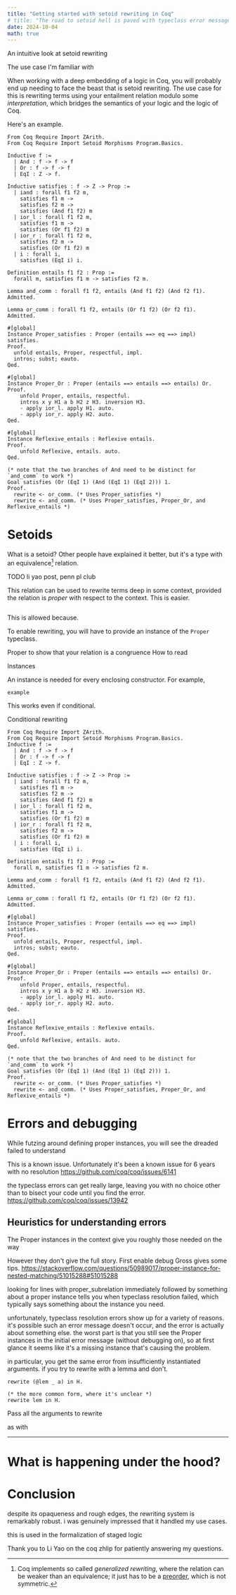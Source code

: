 ```yaml
---
title: "Getting started with setoid rewriting in Coq"
# title: "The road to setoid hell is paved with typeclass error messages"
date: 2024-10-04
math: true
---
```


An intuitive look at setoid rewriting

The use case I'm familiar with

When working with a deep embedding of a logic in Coq, you will probably end up needing to face the beast that is setoid rewriting.
The use case for this is rewriting terms using your entailment relation modulo some *interpretation*, which bridges the semantics of your logic and the logic of Coq.

Here's an example.

```coq
From Coq Require Import ZArith.
From Coq Require Import Setoid Morphisms Program.Basics.

Inductive f :=
  | And : f -> f -> f
  | Or : f -> f -> f
  | EqI : Z -> f.

Inductive satisfies : f -> Z -> Prop :=
  | iand : forall f1 f2 m,
    satisfies f1 m ->
    satisfies f2 m ->
    satisfies (And f1 f2) m
  | ior_l : forall f1 f2 m,
    satisfies f1 m ->
    satisfies (Or f1 f2) m
  | ior_r : forall f1 f2 m,
    satisfies f2 m ->
    satisfies (Or f1 f2) m
  | i : forall i,
    satisfies (EqI i) i.

Definition entails f1 f2 : Prop :=
  forall m, satisfies f1 m -> satisfies f2 m.

Lemma and_comm : forall f1 f2, entails (And f1 f2) (And f2 f1).
Admitted.

Lemma or_comm : forall f1 f2, entails (Or f1 f2) (Or f2 f1).
Admitted.

#[global]
Instance Proper_satisfies : Proper (entails ==> eq ==> impl) satisfies.
Proof.
  unfold entails, Proper, respectful, impl.
  intros; subst; eauto.
Qed.

#[global]
Instance Proper_Or : Proper (entails ==> entails ==> entails) Or.
Proof.
    unfold Proper, entails, respectful.
    intros x y H1 a b H2 z H3. inversion H3.
    - apply ior_l. apply H1. auto.
    - apply ior_r. apply H2. auto.
Qed.

#[global]
Instance Reflexive_entails : Reflexive entails.
Proof.
    unfold Reflexive, entails. auto.
Qed.

(* note that the two branches of And need to be distinct for `and_comm` to work *)
Goal satisfies (Or (EqI 1) (And (EqI 1) (EqI 2))) 1.
Proof.
  rewrite <- or_comm. (* Uses Proper_satisfies *)
  rewrite <- and_comm. (* Uses Proper_satisfies, Proper_Or, and Reflexive_entails *)
```

# Setoids

What is a setoid? Other people have explained it better, but it's a type with an equivalence[^1] relation.

TODO li yao post, penn pl club

This relation can be used to rewrite terms deep in some context, provided the relation is *proper* with respect to the context.
This is easier.

```coq
```

This is allowed because.

To enable rewriting, you will have to provide an instance of the `Proper` typeclass.

<!-- Rewriting is accessed using the -->
<!-- in Coq. -->

Proper to show that your relation is a congruence
How to read

Instances

An instance is needed for every enclosing constructor.
For example,

```coq
example
```

This works even if conditional.

Conditional rewriting

```coq
From Coq Require Import ZArith.
From Coq Require Import Setoid Morphisms Program.Basics.
Inductive f :=
  | And : f -> f -> f
  | Or : f -> f -> f
  | EqI : Z -> f.

Inductive satisfies : f -> Z -> Prop :=
  | iand : forall f1 f2 m,
    satisfies f1 m ->
    satisfies f2 m ->
    satisfies (And f1 f2) m
  | ior_l : forall f1 f2 m,
    satisfies f1 m ->
    satisfies (Or f1 f2) m
  | ior_r : forall f1 f2 m,
    satisfies f2 m ->
    satisfies (Or f1 f2) m
  | i : forall i,
    satisfies (EqI i) i.

Definition entails f1 f2 : Prop :=
  forall m, satisfies f1 m -> satisfies f2 m.

Lemma and_comm : forall f1 f2, entails (And f1 f2) (And f2 f1).
Admitted.

Lemma or_comm : forall f1 f2, entails (Or f1 f2) (Or f2 f1).
Admitted.

#[global]
Instance Proper_satisfies : Proper (entails ==> eq ==> impl) satisfies.
Proof.
  unfold entails, Proper, respectful, impl.
  intros; subst; eauto.
Qed.

#[global]
Instance Proper_Or : Proper (entails ==> entails ==> entails) Or.
Proof.
    unfold Proper, entails, respectful.
    intros x y H1 a b H2 z H3. inversion H3.
    - apply ior_l. apply H1. auto.
    - apply ior_r. apply H2. auto.
Qed.

#[global]
Instance Reflexive_entails : Reflexive entails.
Proof.
    unfold Reflexive, entails. auto.
Qed.

(* note that the two branches of And need to be distinct for `and_comm` to work *)
Goal satisfies (Or (EqI 1) (And (EqI 1) (EqI 2))) 1.
Proof.
  rewrite <- or_comm. (* Uses Proper_satisfies *)
  rewrite <- and_comm. (* Uses Proper_satisfies, Proper_Or, and Reflexive_entails *)
```

# Errors and debugging

While futzing around defining proper instances, you will see the dreaded failed to understand

This is a known issue. Unfortunately it's been a known issue for 6 years with no resolution
https://github.com/coq/coq/issues/6141

the typeclass errors can get really large, leaving you with no choice other than to bisect your code until you find the error.
https://github.com/coq/coq/issues/13942

## Heuristics for understanding errors

The Proper instances in the context give you roughly those needed on the way

However they don't give the full story. First enable debug
Gross gives some tips.
https://stackoverflow.com/questions/50989017/proper-instance-for-nested-matching/51015288#51015288

looking for lines with proper_subrelation immediately followed by something about a proper instance tells you when typeclass resolution failed, which typically says something about the instance you need.

unfortunately, typeclass resolution errors show up for a variety of reasons.
it's possible such an error message doesn't occur, and the error is actually about something else.
the worst part is that you still see the Proper instances in the initial error message (without debugging on), so at first glance it seems like it's a missing instance that's causing the problem.

in particular, you get the same error from insufficiently instantiated arguments.
if you try to rewrite with a lemma and don't.

```coq
rewrite (@lem _ a) in H.

(* the more common form, where it's unclear *)
rewrite lem in H.
```

Pass all the arguments to rewrite

as with

---

# What is happening under the hood?


# Conclusion

despite its opaqueness and rough edges, the rewriting system is remarkably robust. i was genuinely impressed that it handled my use cases.

this is used in the formalization of staged logic

Thank you to Li Yao on the coq zhlip for patiently answering my questions.

[^1]: Coq implements so called *generalized rewriting*, where the relation can be weaker than an equivalence; it just has to be a [preorder](https://github.com/coq/coq/blob/master/theories/Classes/RelationClasses.v), which is not symmetric.
